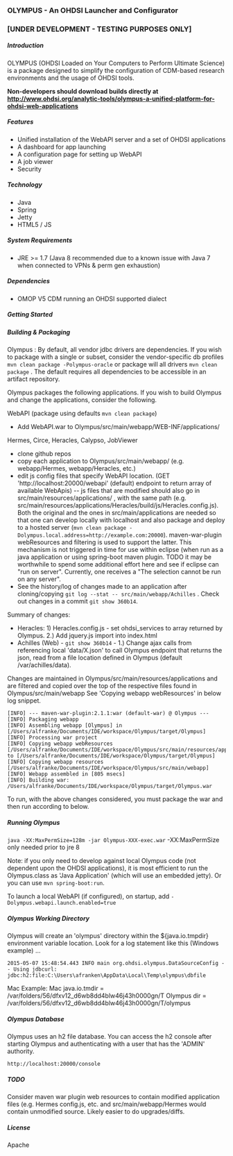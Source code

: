 ### OLYMPUS - An OHDSI Launcher and Configurator 
### [UNDER DEVELOPMENT - TESTING PURPOSES ONLY] 

##### Introduction

OLYMPUS (OHDSI Loaded on Your Computers to Perform Ultimate Science) is a package designed to simplify the configuration of CDM-based research environments and the usage of OHDSI tools.  

**Non-developers should download builds directly at http://www.ohdsi.org/analytic-tools/olympus-a-unified-platform-for-ohdsi-web-applications**

##### Features
* Unified installation of the WebAPI server and a set of OHDSI applications
* A dashboard for app launching
* A configuration page for setting up WebAPI
* A job viewer 
* Security

##### Technology
* Java
* Spring
* Jetty
* HTML5 / JS

##### System Requirements
* JRE >= 1.7 (Java 8 recommended due to a known issue with Java 7 when connected to VPNs & perm gen exhaustion)

##### Dependencies
* OMOP V5 CDM running an OHDSI supported dialect

##### Getting Started

##### Building & Packaging
Olympus : By default, all vendor jdbc drivers are dependencies.  If you wish to package with a single or subset, consider the vendor-specific db profiles `mvn clean package -Polympus-oracle` or package will all drivers `mvn clean package` . The default requires all dependencies to be accessible in an artifact repository.

Olympus packages the following applications.  If you wish to build Olympus and change the applications, consider the following.

WebAPI (package using defaults `mvn clean package`)
- Add WebAPI.war to Olympus/src/main/webapp/WEB-INF/applications/

Hermes, Circe, Heracles, Calypso, JobViewer
- clone github repos
- copy each application to Olympus/src/main/webapp/ (e.g. webapp/Hermes, webapp/Heracles, etc.)
- edit js config files that specify WebAPI location. (GET 'http://localhost:20000/webapi' (default) endpoint to return array of available WebApis)
-- js files that are modified should also go in src/main/resources/applications/ , with the same path (e.g. src/main/resources/applications/Heracles/build/js/Heracles.config.js).  Both the original and the ones in src/main/applications are needed so that one can develop locally with localhost and also package and deploy to a hosted server (`mvn clean package -Dolympus.local.address=http://example.com:20000`).  maven-war-plugin webResources and filtering is used to support the latter.  This mechanism is not triggered in time for use within eclipse (when run as a java application or using spring-boot maven plugin.  TODO it may be worthwhile to spend some additional effort here and see if eclipse can "run on server".  Currently, one receives a "The selection cannot be run on any server".
- See the history/log of changes made to an application after cloning/copying `git log --stat -- src/main/webapp/Achilles` .  Check out changes in a commit `git show 360b14`.

Summary of changes:
* Heracles: 1) Heracles.config.js - set ohdsi_services to array returned by Olympus. 2.) Add jquery.js import into index.html
* Achilles (Web) - `git show 360b14` - 1.) Change ajax calls from referencing local 'data/X.json' to call Olympus endpoint that returns the json, read from a file location defined in Olympus (default /var/achilles/data).

Changes are maintained in Olympus/src/main/resources/applications and are filtered and copied over the top of the respective files found in Olympus/src/main/webapp
See 'Copying webapp webResources' in below log snippet.

```
[INFO] --- maven-war-plugin:2.1.1:war (default-war) @ Olympus ---
[INFO] Packaging webapp
[INFO] Assembling webapp [Olympus] in [/Users/alfranke/Documents/IDE/workspace/Olympus/target/Olympus]
[INFO] Processing war project
[INFO] Copying webapp webResources [/Users/alfranke/Documents/IDE/workspace/Olympus/src/main/resources/applications] to [/Users/alfranke/Documents/IDE/workspace/Olympus/target/Olympus]
[INFO] Copying webapp resources [/Users/alfranke/Documents/IDE/workspace/Olympus/src/main/webapp]
[INFO] Webapp assembled in [805 msecs]
[INFO] Building war: /Users/alfranke/Documents/IDE/workspace/Olympus/target/Olympus.war
```

To run, with the above changes considered, you must package the war and then run according to below.

##### Running Olympus
`java -XX:MaxPermSize=128m -jar Olympus-XXX-exec.war`
-XX:MaxPermSize only needed prior to jre 8

Note: if you only need to develop against local Olympus code (not dependent upon the OHDSI applications), it is most efficient to run the Olympus.class as 'Java Application' (which will use an embedded jetty).  Or you can use `mvn spring-boot:run`.

To launch a local WebAPI (if configured), on startup, add `-Dolympus.webapi.launch.enabled=true`

##### Olympus Working Directory
Olympus will create an 'olympus' directory within the ${java.io.tmpdir} environment variable location.
Look for a log statement like this (Windows example) ...  

```
2015-05-07 15:48:54.443 INFO main org.ohdsi.olympus.DataSourceConfig -  - Using jdbcurl: jdbc:h2:file:C:\Users\afranken\AppData\Local\Temp\olympus\dbfile
```
Mac Example:
Mac java.io.tmdir = /var/folders/56/dfxv12_d6wb8dd4blw46j43h0000gn/T
Olympus dir = /var/folders/56/dfxv12_d6wb8dd4blw46j43h0000gn/T/olympus


##### Olympus Database
Olympus uses an h2 file database.  You can access the h2 console after starting Olympus and authenticating with a user that has the 'ADMIN' authority.
  
`http://localhost:20000/console`

##### TODO
Consider maven war plugin web resources to contain modified application files (e.g. Hermes config.js, etc. and src/main/webapp/Hermes would contain unmodified source.  Likely easier to do upgrades/diffs.
	
##### License
Apache
